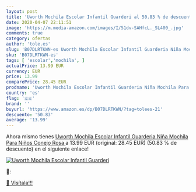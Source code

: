 ```yaml
---
layout: post
title: 'Uworth Mochila Escolar Infantil Guarderi al 50.83 % de descuento'
date: 2020-04-07 22:11:51
image: 'https://m.media-amazon.com/images/I/51dv-SAHfcL._SL400_.jpg'
comments: true
category: ofertas
author: 'tole.es'
slug: 'B07DLRTKWN-es Uworth Mochila Escolar Infantil Guarderia Niña Mochila...'
sku: 'B07DLRTKWN-es'
tags: [ 'escolar','mochila', ]
actualPrice: 13.99 EUR
currency: EUR
price: 13.99
comparePrice: 28.45 EUR
prodname: 'Uworth Mochila Escolar Infantil Guarderia Niña Mochila Para Niños Conejo  Rosa '
country: 'es'
flag: '🇪🇸'
brand: ''
buyurl: 'https://www.amazon.es/dp/B07DLRTKWN/?tag=tolees-21'
descuento: '50.83'
average: '13.99'
---
```


Ahora mismo tienes [Uworth Mochila Escolar Infantil Guarderia Niña Mochila Para Niños Conejo  Rosa ](https://www.amazon.es/dp/B07DLRTKWN/?tag=tolees-21) a 13.99 EUR (original: 28.45 EUR) (50.83 %  de descuento) en el siguiente enlace!

[![Uworth Mochila Escolar Infantil Guarderi](https://m.media-amazon.com/images/I/51dv-SAHfcL._SL400_.jpg)](https://www.amazon.es/dp/B07DLRTKWN/?tag=tolees-21)

🔎:


[🛒 Visítala!!!](https://www.amazon.es/dp/B07DLRTKWN/?tag=tolees-21)
